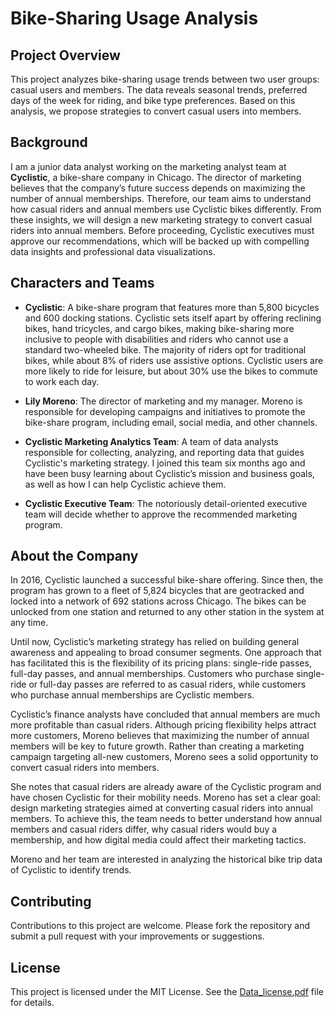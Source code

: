 # Bike-Sharing Usage Analysis

## Project Overview
This project analyzes bike-sharing usage trends between two user groups: casual users and members. The data reveals seasonal trends, preferred days of the week for riding, and bike type preferences. Based on this analysis, we propose strategies to convert casual users into members.

## Background
I am a junior data analyst working on the marketing analyst team at **Cyclistic**, a bike-share company in Chicago. The director of marketing believes that the company’s future success depends on maximizing the number of annual memberships. Therefore, our team aims to understand how casual riders and annual members use Cyclistic bikes differently. From these insights, we will design a new marketing strategy to convert casual riders into annual members. Before proceeding, Cyclistic executives must approve our recommendations, which will be backed up with compelling data insights and professional data visualizations.

## Characters and Teams
- **Cyclistic**: A bike-share program that features more than 5,800 bicycles and 600 docking stations. Cyclistic sets itself apart by offering reclining bikes, hand tricycles, and cargo bikes, making bike-sharing more inclusive to people with disabilities and riders who cannot use a standard two-wheeled bike. The majority of riders opt for traditional bikes, while about 8% of riders use assistive options. Cyclistic users are more likely to ride for leisure, but about 30% use the bikes to commute to work each day.

- **Lily Moreno**: The director of marketing and my manager. Moreno is responsible for developing campaigns and initiatives to promote the bike-share program, including email, social media, and other channels.

- **Cyclistic Marketing Analytics Team**: A team of data analysts responsible for collecting, analyzing, and reporting data that guides Cyclistic's marketing strategy. I joined this team six months ago and have been busy learning about Cyclistic’s mission and business goals, as well as how I can help Cyclistic achieve them.

- **Cyclistic Executive Team**: The notoriously detail-oriented executive team will decide whether to approve the recommended marketing program.

## About the Company
In 2016, Cyclistic launched a successful bike-share offering. Since then, the program has grown to a fleet of 5,824 bicycles that are geotracked and locked into a network of 692 stations across Chicago. The bikes can be unlocked from one station and returned to any other station in the system at any time.

Until now, Cyclistic’s marketing strategy has relied on building general awareness and appealing to broad consumer segments. One approach that has facilitated this is the flexibility of its pricing plans: single-ride passes, full-day passes, and annual memberships. Customers who purchase single-ride or full-day passes are referred to as casual riders, while customers who purchase annual memberships are Cyclistic members.

Cyclistic’s finance analysts have concluded that annual members are much more profitable than casual riders. Although pricing flexibility helps attract more customers, Moreno believes that maximizing the number of annual members will be key to future growth. Rather than creating a marketing campaign targeting all-new customers, Moreno sees a solid opportunity to convert casual riders into members. 

She notes that casual riders are already aware of the Cyclistic program and have chosen Cyclistic for their mobility needs. Moreno has set a clear goal: design marketing strategies aimed at converting casual riders into annual members. To achieve this, the team needs to better understand how annual members and casual riders differ, why casual riders would buy a membership, and how digital media could affect their marketing tactics. 

Moreno and her team are interested in analyzing the historical bike trip data of Cyclistic to identify trends.

## Contributing
Contributions to this project are welcome. Please fork the repository and submit a pull request with your improvements or suggestions.

## License
This project is licensed under the MIT License. See the [Data_license.pdf](https://github.com/user-attachments/files/17384961/Data_license.pdf)
file for details.
